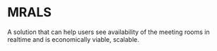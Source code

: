 # MRALS
A solution that can help users see availability of the meeting rooms in realtime and is economically viable, scalable.
